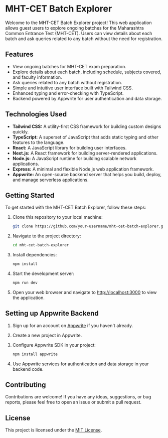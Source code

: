 # MHT-CET Batch Explorer

Welcome to the MHT-CET Batch Explorer project! This web application allows guest users to explore ongoing batches for the Maharashtra Common Entrance Test (MHT-CET). Users can view details about each batch and ask queries related to any batch without the need for registration.

## Features

- View ongoing batches for MHT-CET exam preparation.
- Explore details about each batch, including schedule, subjects covered, and faculty information.
- Ask queries related to any batch without registration.
- Simple and intuitive user interface built with Tailwind CSS.
- Enhanced typing and error-checking with TypeScript.
- Backend powered by Appwrite for user authentication and data storage.

## Technologies Used

- **Tailwind CSS:** A utility-first CSS framework for building custom designs quickly.
- **TypeScript:** A superset of JavaScript that adds static typing and other features to the language.
- **React:** A JavaScript library for building user interfaces.
- **Next.js:** A React framework for building server-rendered applications.
- **Node.js:** A JavaScript runtime for building scalable network applications.
- **Express:** A minimal and flexible Node.js web application framework.
- **Appwrite:** An open-source backend server that helps you build, deploy, and manage serverless applications.

## Getting Started

To get started with the MHT-CET Batch Explorer, follow these steps:

1. Clone this repository to your local machine:

   ```bash
   git clone https://github.com/your-username/mht-cet-batch-explorer.git
   ```

2. Navigate to the project directory:

   ```bash
   cd mht-cet-batch-explorer
   ```

3. Install dependencies:

   ```bash
   npm install
   ```

4. Start the development server:

   ```bash
   npm run dev
   ```

5. Open your web browser and navigate to [http://localhost:3000](http://localhost:3000) to view the application.

## Setting up Appwrite Backend

1. Sign up for an account on [Appwrite](https://appwrite.io/) if you haven't already.

2. Create a new project in Appwrite.

3. Configure Appwrite SDK in your project:

   ```bash
   npm install appwrite
   ```

4. Use Appwrite services for authentication and data storage in your backend code.

## Contributing

Contributions are welcome! If you have any ideas, suggestions, or bug reports, please feel free to open an issue or submit a pull request.

## License

This project is licensed under the [MIT License](LICENSE).
